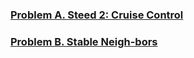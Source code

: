 
### [Problem A. Steed 2: Cruise Control](https://codejam.withgoogle.com/codejam/contest/8294486/dashboard)
### [Problem B. Stable Neigh-bors](https://codejam.withgoogle.com/codejam/contest/8294486/dashboard#s=p1)
